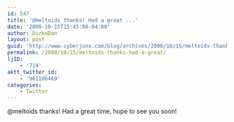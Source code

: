 ```yaml
---
id: 547
title: '@meltoids thanks! Had a great ...'
date: '2008-10-15T15:45:06-04:00'
author: DizkoDan
layout: post
guid: 'http://www.cyberjunx.com/blog/archives/2008/10/15/meltoids-thanks-had-a-great/'
permalink: /2008/10/15/meltoids-thanks-had-a-great/
ljID:
    - '714'
aktt_twitter_id:
    - '961106469'
categories:
    - Twitter
---
```


@meltoids thanks! Had a great time, hope to see you soon!